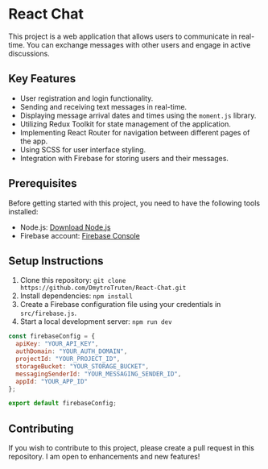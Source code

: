 # React Chat

This project is a web application that allows users to communicate in real-time. You can exchange messages with other users and engage in active discussions.

## Key Features

- User registration and login functionality.
- Sending and receiving text messages in real-time.
- Displaying message arrival dates and times using the `moment.js` library.
- Utilizing Redux Toolkit for state management of the application.
- Implementing React Router for navigation between different pages of the app.
- Using SCSS for user interface styling.
- Integration with Firebase for storing users and their messages.

## Prerequisites

Before getting started with this project, you need to have the following tools installed:

- Node.js: [Download Node.js](https://nodejs.org/)
- Firebase account: [Firebase Console](https://console.firebase.google.com/)

## Setup Instructions

1. Clone this repository: `git clone https://github.com/DmytroTruten/React-Chat.git`
2. Install dependencies: `npm install`
3. Create a Firebase configuration file using your credentials in `src/firebase.js`.
4. Start a local development server: `npm run dev`

```js
const firebaseConfig = {
  apiKey: "YOUR_API_KEY",
  authDomain: "YOUR_AUTH_DOMAIN",
  projectId: "YOUR_PROJECT_ID",
  storageBucket: "YOUR_STORAGE_BUCKET",
  messagingSenderId: "YOUR_MESSAGING_SENDER_ID",
  appId: "YOUR_APP_ID"
};

export default firebaseConfig;
```

## Contributing
If you wish to contribute to this project, please create a pull request in this repository. I am open to enhancements and new features!